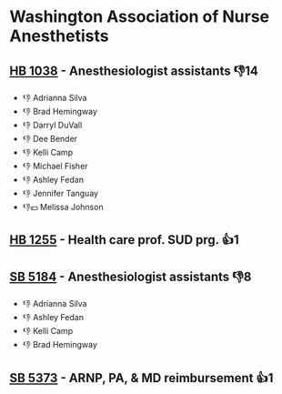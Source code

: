 # Washington Association of Nurse Anesthetists

## [HB 1038](/bill/2023-24/hb/1038/) - Anesthesiologist assistants  👎14 
* 👎 Adrianna Silva
* 👎 Brad Hemingway
* 👎 Darryl DuVall
* 👎 Dee Bender
* 👎 Kelli Camp
* 👎 Michael Fisher
* 👎 Ashley Fedan
* 👎 Jennifer Tanguay
* 👎💵 Melissa Johnson

## [HB 1255](/bill/2023-24/hb/1255/) - Health care prof. SUD prg. 👍1  

## [SB 5184](/bill/2023-24/sb/5184/) - Anesthesiologist assistants  👎8 
* 👎 Adrianna Silva
* 👎 Ashley Fedan
* 👎 Kelli Camp
* 👎 Brad Hemingway

## [SB 5373](/bill/2023-24/sb/5373/) - ARNP, PA, & MD reimbursement 👍1  